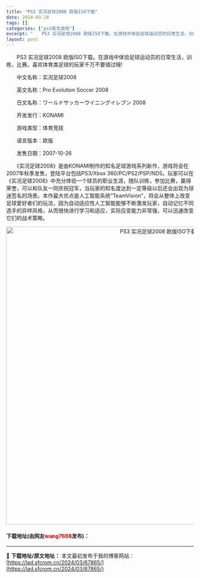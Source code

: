 ```yaml
---
title: "PS3 实况足球2008 欧版ISO下载"
date: 2024-03-28
tags: []
categories: ["ps3英文游戏"]
excerpt: "　　PS3 实况足球2008 欧版ISO下载。在游戏中体验足球运动员的日常生活，训练，比赛。喜欢体育类足球的玩家千万不要错过哦! 　　中文名称：实况足球2008 　　英文名称：Pro Evolution Soccer 2008 　　日文名称：ワールドサッカーウイニングイレブン 2008 　　开发发行&hellip;"
layout: post
---
```


 <p>　　PS3 实况足球2008 欧版ISO下载。在游戏中体验足球运动员的日常生活，训练，比赛。喜欢体育类足球的玩家千万不要错过哦!</p> <p>　　中文名称：实况足球2008</p> <p>　　英文名称：Pro Evolution Soccer 2008</p> <p>　　日文名称：ワールドサッカーウイニングイレブン 2008</p> <p>　　开发发行：KONAMI</p> <p>　　游戏类型：体育竞技</p> <p>　　语言版本：欧版</p> <p>　　发售日期：2007-10-26</p> <p>　　《实况足球2008》是由KONAMI制作的知名足球游戏系列新作，游戏将会在2007年秋季发售，登陆平台包括PS3/Xbox 360/PC/PS2/PSP/NDS。玩家可以在《实况足球2008》中充分体验一个球员的职业生涯，随队训练，参加比赛，赢得荣誉，可以和队友一同庆祝冠军，当玩家的知名度达到一定等级以后还会出现为球迷签名的场景。本作最大优点是人工智能系统&ldquo;TeamVision&rdquo;，将会从整体上改变足球爱好者们的玩法，因为自动适应性人工智能能够不断激发玩家，自动记忆不同选手的异样风格，从而很快进行学习和适应，实际应变能力非常强，可以迅速改变它们的战术策略。</p> <p align="center"><img align="" border="0" src="https://lad.sfcrom.cn/wp-content/uploads/2024/03/20240328_66051d9fc68fe.jpg" width="800" alt="PS3 实况足球2008 欧版ISO下载" /></p> <p><h4>下载地址(由网友<font color="red">wang7698</font>发布)：</h4></p> 

---
📖 **下载地址/原文地址：** 本文最初发布于我的博客网站：[https://lad.sfcrom.cn/2024/03/67865/](https://lad.sfcrom.cn/2024/03/67865/)
